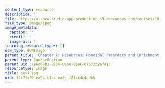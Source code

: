 ```yaml
---
content_type: resource
description: ''
file: https://ol-ocw-studio-app-production.s3.amazonaws.com/courses/18-s097-applied-category-theory-january-iap-2019/12c7fbf0ea94c1a4ea0cf81cc4c4deb5_ses4.jpg
file_type: image/jpeg
image_metadata:
  caption: ''
  credit: ''
  image-alt: ''
learning_resource_types: []
ocw_type: OCWImage
parent_title: 'Chapter 2: Resources: Monoidal Preorders and Enrichment'
parent_type: CourseSection
parent_uid: 1e6c6483-8234-095e-05a6-07b7332ef4a0
resourcetype: Image
title: ses4.jpg
uid: 12c7fbf0-ea94-c1a4-ea0c-f81cc4c4deb5
---
```


